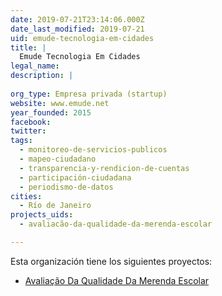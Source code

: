 ```yaml
---
date: 2019-07-21T23:14:06.000Z
date_last_modified: 2019-07-21
uid: emude-tecnologia-em-cidades
title: |
  Emude Tecnologia Em Cidades
legal_name: 
description: |
  
org_type: Empresa privada (startup)
website: www.emude.net
year_founded: 2015
facebook: 
twitter: 
tags:
  - monitoreo-de-servicios-publicos
  - mapeo-ciudadano
  - transparencia-y-rendicion-de-cuentas
  - participación-ciudadana
  - periodismo-de-datos
cities: 
  - Río de Janeiro
projects_uids:
  - avaliacão-da-qualidade-da-merenda-escolar

---
```


Esta organización tiene los siguientes proyectos:

- [Avaliação Da Qualidade Da Merenda Escolar](/proyectos/avaliacão-da-qualidade-da-merenda-escolar)
